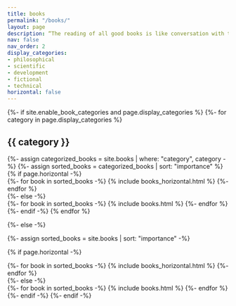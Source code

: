 ```yaml
---
title: books
permalink: "/books/"
layout: page
description: “The reading of all good books is like conversation with the finest people of the past centuries.” - Descartes
nav: false
nav_order: 2
display_categories:
- philosophical
- scientific
- development
- fictional
- technical
horizontal: false
---
```


<!-- pages/books.md -->
<div class="books">
{%- if site.enable_book_categories and page.display_categories %}
  <!-- Display categorized books -->
  {%- for category in page.display_categories %}
  <h2 class="category">{{ category }}</h2>
  {%- assign categorized_books = site.books | where: "category", category -%}
  {%- assign sorted_books = categorized_books | sort: "importance" %}
  <!-- Generate cards for each book -->
  {% if page.horizontal -%}
  <div class="container">
    <div class="row row-cols-2">
    {%- for book in sorted_books -%}
      {% include books_horizontal.html %}
    {%- endfor %}
    </div>
  </div>
  {%- else -%}
  <div class="grid">
    {%- for book in sorted_books -%}
      {% include books.html %}
    {%- endfor %}
  </div>
  {%- endif -%}
  {% endfor %}

{%- else -%}
<!-- Display books without categories -->
  {%- assign sorted_books = site.books | sort: "importance" -%}
  <!-- Generate cards for each book -->
  {% if page.horizontal -%}
  <div class="container">
    <div class="row row-cols-2">
    {%- for book in sorted_books -%}
      {% include books_horizontal.html %}
    {%- endfor %}
    </div>
  </div>
  {%- else -%}
  <div class="grid">
    {%- for book in sorted_books -%}
      {% include books.html %}
    {%- endfor %}
  </div>
  {%- endif -%}
{%- endif -%}
</div>
